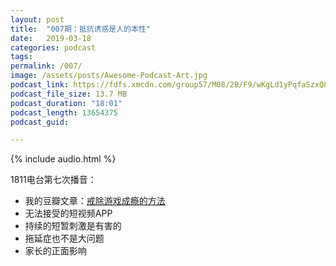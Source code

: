 ```yaml
---
layout: post
title:  "007期：抵抗诱惑是人的本性"
date:   2019-03-18
categories: podcast
tags:
permalink: /007/
image: /assets/posts/Awesome-Podcast-Art.jpg
podcast_link: https://fdfs.xmcdn.com/group57/M08/2B/F9/wKgLd1yPqfaSzxQ8AIWSNipKQpI473.m4a
podcast_file_size: 13.7 MB
podcast_duration: "18:01"
podcast_length: 13654375
podcast_guid: 

---
```


{% include audio.html %}

1811电台第七次播音：

- 我的豆瓣文章：[戒除游戏成瘾的方法](https://www.douban.com/note/658983264/)
- 无法接受的短视频APP
- 持续的短暂刺激是有害的
- 拖延症也不是大问题
- 家长的正面影响